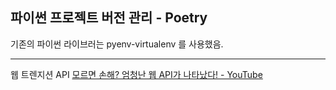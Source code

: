 ## 파이썬 프로젝트 버전 관리 - Poetry

기존의 파이썬 라이브러는 pyenv-virtualenv 를 사용했음.

---

웹 트렌지션 API
[모르면 손해? 엄청난 웹 API가 나타났다! - YouTube](https://www.youtube.com/watch?v=ObT87Xu_CO0)

